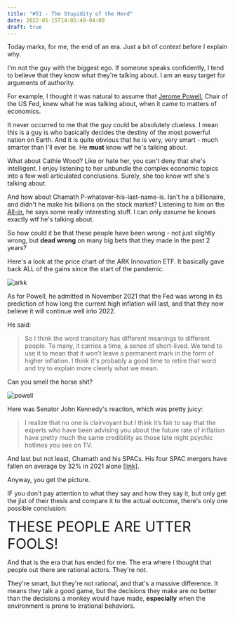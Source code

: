 ```yaml
---
title: "#51 - The Stupidity of the Herd"
date: 2022-05-15T14:05:49-04:00
draft: true
---
```


Today marks, for me, the end of an era.  Just a bit of context before I explain why. 

I'm not the guy with the biggest ego. If someone speaks confidently, I tend to believe that they know what they're talking about. I am an easy target for arguments of authority.

For example, I thought it was natural to assume that [Jerome Powell](https://en.wikipedia.org/wiki/Jerome_Powell), Chair of the US Fed, knew what he was talking about, when it came to matters of economics.

It never occurred to me that the guy could be absolutely clueless. I mean this is a guy is who basically decides the destiny of the most powerful nation on Earth. And it is quite obvious that he is very, very smart - much smarter than I'll ever be. He **must** know wtf he's talking about.

What about Cathie Wood? Like or hate her, you can't deny that she's intelligent. I enjoy listening to her unbundle the complex economic topics into a few well articulated conclusions. Surely, she too know wtf she's talking about.

And how about Chamath P-whatever-his-last-name-is. Isn't he a billionaire, and didn't he make his billions on the stock market? Listening to him on the [All-in](https://www.youtube.com/channel/UCESLZhusAkFfsNsApnjF_Cg), he says some really interesting stuff. I can only _assume_ he knows exactly wtf he's talking about.

So how could it be that these people have been wrong - not just slightly wrong, but **dead wrong** on many big bets that they made in the past 2 years?

Here's a look at the price chart of the ARK Innovation ETF. It basically gave back ALL of the gains since the start of the pandemic.

![arkk](/images/arkk.png)


As for Powell, he admitted in November 2021 that the Fed was wrong in its prediction of how long the current high inflation will last, and that they now believe it will continue well into 2022. 

He said: 

<blockquote>

So I think the word transitory has different meanings to different people. To many, it carries a time, a sense of short-lived. We tend to use it to mean that it won't leave a permanent mark in the form of higher inflation. I think it's probably a good time to retire that word and try to explain more clearly what we mean.

</blockquote>

Can you smell the horse shit?

![powell](/images/powell.png)

Here was Senator John Kennedy's reaction, which was pretty juicy:

<blockquote>

I realize that no one is clairvoyant but I think it’s fair to say that the experts who have been advising you about the future rate of inflation have pretty much the same credibility as those late night psychic hotlines you see on TV.

</blockquote>

And last but not least, Chamath and his SPACs. His four SPAC mergers have fallen on average by 32% in 2021 alone [[link]](https://markets.businessinsider.com/news/stocks/chamath-palihapitiya-spacs-companies-investing-clover-sodi-virgin-opendoor-2021-12).

Anyway, you get the picture.

IF you don't pay attention to what they say and how they say it, but only get the jist of their thesis and compare it to the actual outcome, there's only one possible conclusion:

<span style="font-size:32px">
THESE PEOPLE ARE UTTER FOOLS!
</span>

And that is the era that has ended for me. The era where I thought that people out there are rational actors. They're not.

They're smart, but they're not rational, and that's a massive difference. It means they talk a good game, but the decisions they make are no better than the decisions a monkey would have made, **especially** when the environment is prone to irrational behaviors.


